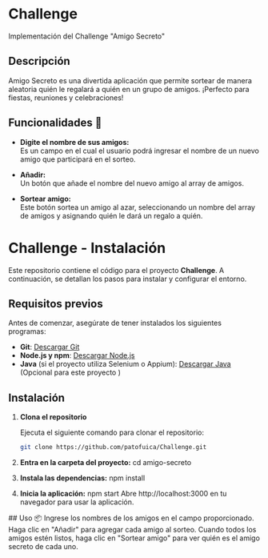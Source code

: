 # Challenge

Implementación del Challenge "Amigo Secreto"

## Descripción

Amigo Secreto es una divertida aplicación que permite sortear de manera aleatoria quién le regalará a quién en un grupo de amigos.
¡Perfecto para fiestas, reuniones y celebraciones!

## Funcionalidades 🤖

- **Digite el nombre de sus amigos:**  
  Es un campo en el cual el usuario podrá ingresar el nombre de un nuevo amigo que participará en el sorteo.

- **Añadir:**  
  Un botón que añade el nombre del nuevo amigo al array de amigos.

- **Sortear amigo:**  
  Este botón sortea un amigo al azar, seleccionando un nombre del array de amigos y asignando quién le dará un regalo a quién.

# Challenge - Instalación

Este repositorio contiene el código para el proyecto **Challenge**. A continuación, se detallan los pasos para instalar y configurar el entorno.

## Requisitos previos

Antes de comenzar, asegúrate de tener instalados los siguientes programas:

- **Git**: [Descargar Git](https://git-scm.com/)
- **Node.js y npm**: [Descargar Node.js](https://nodejs.org/)
- **Java** (si el proyecto utiliza Selenium o Appium): [Descargar Java](https://www.oracle.com/java/technologies/javase-jdk11-downloads.html) (Opcional para este proyecto )

## Instalación

1. **Clona el repositorio**

   Ejecuta el siguiente comando para clonar el repositorio:

   ```bash
   git clone https://github.com/patofuica/Challenge.git

   ```

2. **Entra en la carpeta del proyecto:**
   cd amigo-secreto

3. **Instala las dependencias:**
   npm install

4. **Inicia la aplicación:**
   npm start
   Abre http://localhost:3000 en tu navegador para usar la aplicación.

## Uso 📦
Ingrese los nombres de los amigos en el campo proporcionado.
Haga clic en "Añadir" para agregar cada amigo al sorteo.
Cuando todos los amigos estén listos, haga clic en "Sortear amigo" para ver quién es el amigo secreto de cada uno.

